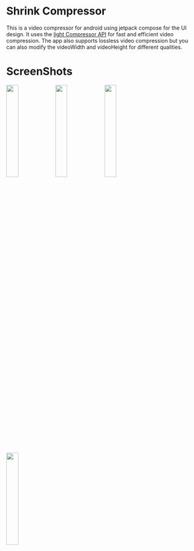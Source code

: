 # Shrink Compressor

 This is a video compressor for android using jetpack compose for the UI design. It uses the [light Compressor API](https://github.com/AbedElazizShe/LightCompressor) for fast 
 and efficient video compression. The app also supports lossless video compression but you can also modify the videoWidth and videoHeight for
 different qualities.
 

# ScreenShots
<img src="https://user-images.githubusercontent.com/41951671/204085168-ea40d3f5-daff-40d6-9823-d8cfab2fda28.png" width=25% height=25%>
<img src="https://user-images.githubusercontent.com/41951671/204085194-c1bc0319-ec02-4281-ba1b-a82868aac398.png" width=25% height=25%>
<img src="https://user-images.githubusercontent.com/41951671/204085200-1f46fdd9-c90c-4286-896f-a319b87b2369.png" width=25% height=25%>
<img src="https://user-images.githubusercontent.com/41951671/204085209-defff7ea-868c-48fd-ac0c-a6877c18d0ae.png" width=25% height=25%>


